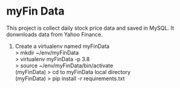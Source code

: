 # myFin Data

This project is collect daily stock price data and saved in MySQL. It donwnloads data from Yahoo Finance.

1) Create a virtualenv named myFinData  
   \> mkdir ~/env/myFinData  
   \> virtualenv myFinData -p 3.8  
   \> source ~/env/myFinData/bin/activate  
   (myFinData) > cd to myFinData local directory  
   (myFinData) > pip install -r requirements.txt  

